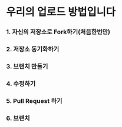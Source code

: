 # 우리의 업로드 방법입니다

### 1. 자신의 저장소로 Fork하기(처음한번만)

### 2. 저장소 동기화하기

### 3. 브랜치 만들기

### 4. 수정하기

### 5. Pull Request 하기

### 6. 브랜치 
